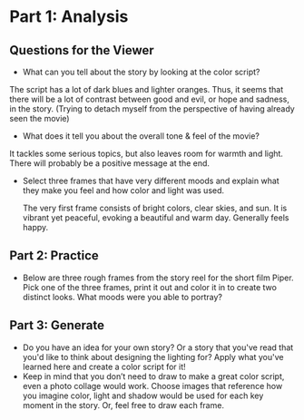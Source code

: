 # Part 1: Analysis

## Questions for the Viewer
- What can you tell about the story by looking at the color script?

The script has a lot of dark blues and lighter oranges. Thus, it seems that there will be a lot of contrast between good and evil, or hope and sadness, in the story. (Trying to detach myself from the perspective of having already seen the movie)
  
- What does it tell you about the overall tone & feel of the movie?

It tackles some serious topics, but also leaves room for warmth and light. There will probably be a positive message at the end. 

- Select three frames that have very different moods and explain what they make you feel and how color and light was used.

  The very first frame consists of bright colors, clear skies, and sun. It is vibrant yet peaceful, evoking a beautiful and warm day. Generally feels happy. 

## Part 2: Practice
- Below are three rough frames from the story reel for the short film Piper. Pick one of the three frames, print it out and color it in to create two distinct looks. What moods were you able to portray?

## Part 3: Generate
- Do you have an idea for your own story? Or a story that you've read that you'd like to think about designing the lighting for? Apply what you've learned here and create a color script for it!
- Keep in mind that you don’t need to draw to make a great color script, even a photo collage would work. Choose images that reference how you imagine color, light and shadow would be used for each key moment in the story. Or, feel free to draw each frame.
